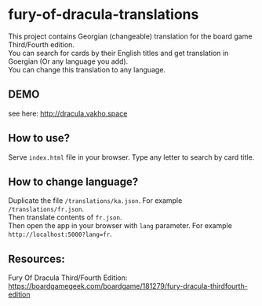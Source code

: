 # fury-of-dracula-translations
This project contains Georgian (changeable) translation for the board game Third/Fourth edition.   
You can search for cards by their English titles and get translation in Goergian (Or any language you add).  
You can change this translation to any language.

## DEMO
see here: http://dracula.vakho.space

## How to use?
Serve `index.html` file in your browser.
Type any letter to search by card title.

## How to change language?
Duplicate the file `/translations/ka.json`. For example `/translations/fr.json`.  
Then translate contents of `fr.json`.  
Then open the app in your browser with `lang` parameter. For example `http://localhost:5000?lang=fr`.

## Resources:
Fury Of Dracula Third/Fourth Edition: https://boardgamegeek.com/boardgame/181279/fury-dracula-thirdfourth-edition
